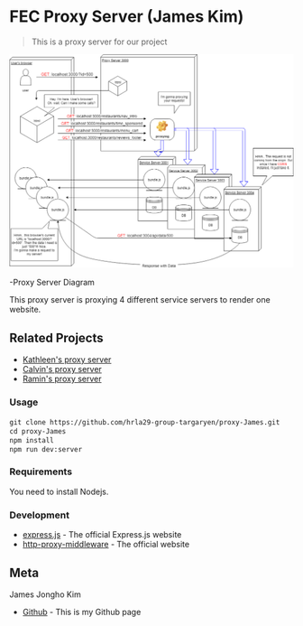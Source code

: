# FEC Proxy Server (James Kim)
> This is a proxy server for our project

![](pxy.png)

-Proxy Server Diagram

This proxy server is proxying 4 different service servers to render one website. 

## Related Projects

* [Kathleen's proxy server](https://github.com/hrla29-group-targaryen/proxy-Kathleen)
* [Calvin's proxy server](https://github.com/hrla29-group-targaryen/proxy-Calvin)
* [Ramin's proxy server](https://github.com/hrla29-group-targaryen/proxy-Ramin)

### Usage

```
git clone https://github.com/hrla29-group-targaryen/proxy-James.git
cd proxy-James
npm install
npm run dev:server
```

### Requirements

You need to install Nodejs.

### Development

* [express.js](https://www.npmjs.com/package/express) - The official Express.js website
* [http-proxy-middleware](https://www.npmjs.com/package/http-proxy-middleware) - The official website

## Meta

James Jongho Kim 
- [Github](https://github.com/april9288) - This is my Github page
